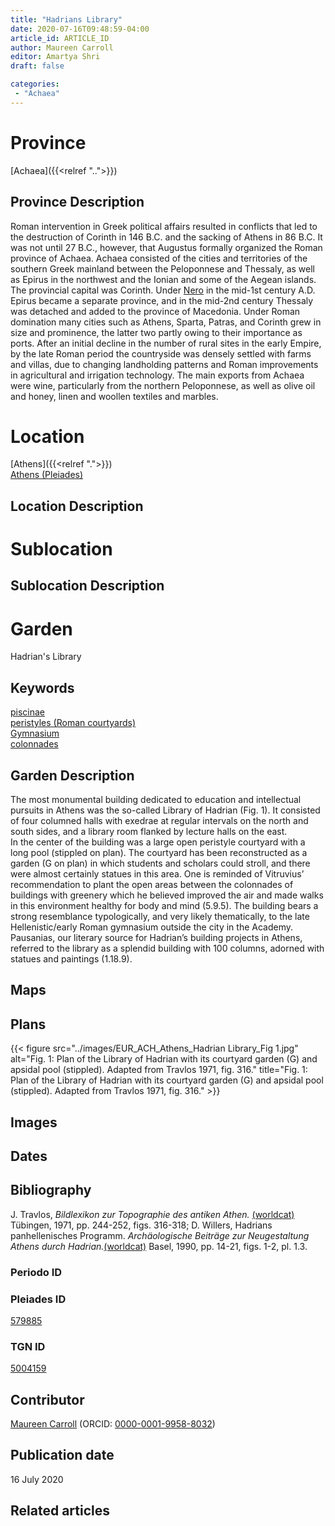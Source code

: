 ```yaml
---
title: "Hadrians Library"
date: 2020-07-16T09:48:59-04:00
article_id: ARTICLE_ID
author: Maureen Carroll
editor: Amartya Shri
draft: false

categories:
 - "Achaea"
---
```


# Province

[Achaea]({{<relref "..">}})

## Province Description

Roman intervention in Greek political affairs resulted in conflicts that led to the destruction of Corinth in 146 B.C. and the sacking of Athens in 86 B.C. It was not until 27 B.C., however, that Augustus formally organized the Roman province of Achaea. Achaea consisted of the cities and territories of the southern Greek mainland between the Peloponnese and Thessaly, as well as Epirus in the northwest and the Ionian and some of the Aegean islands.
The provincial capital was Corinth. Under [Nero](link) in the mid-1st century A.D. Epirus became a separate province, and in the mid-2nd century Thessaly was detached and added to the province of Macedonia. Under Roman domination many cities such as Athens, Sparta, Patras, and Corinth grew in size and prominence, the latter two partly owing to their importance as ports.  After an initial decline in the number of rural sites in the early Empire, by the late Roman period the countryside was densely settled with farms and villas, due to changing landholding patterns and Roman improvements in agricultural and irrigation technology. The main exports from Achaea were wine, particularly from the northern Peloponnese, as well as olive oil and honey, linen and woollen textiles and marbles.

# Location

[Athens]({{<relref ".">}}) \
[Athens (Pleiades)](https://pleiades.stoa.org/places/579885)

## Location Description

<!-- LEAVE THIS BLANK FOR NOW -->

# Sublocation

<!--
[AREA WITHIN LOCATION, LIKE “PALATINE HILL”](GEOREFERENCE LINK)
A sublocation is any area larger than an individual garden, but located within a location. I would always try to include a link to a controlled vocabulary here if possible. This ID may well be different from the Garden ID, e.g., Pompeii versus a Garden in one of the houses which has its own Pleiades ID.
-->

## Sublocation Description

<!-- DESCRIPTION -->

# Garden

Hadrian's Library


## Keywords
[piscinae](http://vocab.getty.edu/page/aat/300375619) \
[peristyles (Roman courtyards)](http://vocab.getty.edu/page/aat/300080971) \
[Gymnasium](http://vocab.getty.edu/page/aat/300007297) \
[colonnades](http://vocab.getty.edu/page/aat/300002613)  

## Garden Description

The most monumental building dedicated to education and intellectual pursuits in Athens was the so-called Library of Hadrian (Fig. 1).  It consisted of four columned halls with exedrae at regular intervals on the north and south sides, and a library room flanked by lecture halls on the east.  
In the center of the building was a large open peristyle courtyard with a long pool (stippled on plan).  The courtyard has been reconstructed as a garden (G on plan) in which students and scholars could stroll, and there were almost certainly statues in this area.  One is reminded of Vitruvius’ recommendation to plant the open areas between the colonnades of buildings with greenery which he believed improved the air and made walks in this environment healthy for body and mind (5.9.5).  The building bears a strong resemblance typologically, and very likely thematically, to the late Hellenistic/early Roman gymnasium outside the city in the Academy.  Pausanias, our literary source for Hadrian’s building projects in Athens, referred to the library as a splendid building with 100 columns, adorned with statues and paintings (1.18.9).


## Maps

<!--
{{< figure src="../images/image_name.ext" alt="alt_text" title="CAPTION" >}}
-->

## Plans

{{< figure src="../images/EUR_ACH_Athens_Hadrian Library_Fig 1.jpg" alt="Fig. 1: Plan of the Library of Hadrian with its courtyard garden (G) and apsidal pool (stippled). Adapted from Travlos 1971, fig. 316." title="Fig. 1: Plan of the Library of Hadrian with its courtyard garden (G) and apsidal pool (stippled). Adapted from Travlos 1971, fig. 316." >}}

## Images

<!--
{{< figure src="../images/image_name.ext" alt="alt_text" title="CAPTION" >}}
-->

## Dates
<!-- Format: For now, include dates exactly as written in the document. We will revisit the question of date formatting once more data have been collected. -->
<!-- If no date, use "unspecified" -->

## Bibliography

J. Travlos, *Bildlexikon zur Topographie des antiken Athen.* [(worldcat)](http://www.worldcat.org/oclc/1024546553) Tübingen, 1971, pp. 244-252, figs. 316-318; D. Willers, Hadrians panhellenisches Programm. *Archäologische Beiträge zur Neugestaltung Athens durch Hadrian.*[(worldcat)](http://www.worldcat.org/oclc/22880052) Basel, 1990, pp. 14-21, figs. 1-2, pl. 1.3.


### Periodo ID

<!-- [PERIODO_ID](https://pleiades.stoa.org/places/PLEIADES_ID) -->

### Pleiades ID

[579885](https://pleiades.stoa.org/places/579885)

### TGN ID

[5004159](http://vocab.getty.edu/page/tgn/5004159)

## Contributor

[Maureen Carroll](link) (ORCID: [0000-0001-9958-8032](https://orcid.org/0000-0001-9958-8032))

## Publication date

16 July 2020

## Related articles

<!-- Links to other related articles. Leave blank for now -->
